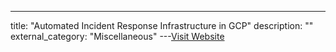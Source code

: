 ---
title: "Automated Incident Response Infrastructure in GCP"
description: ""
external_category: "Miscellaneous"
---[Visit Website](https://engineering.atspotify.com/2019/04/04/whacking-a-million-moles-automated-incident-response-infrastructure-in-gcp/)

